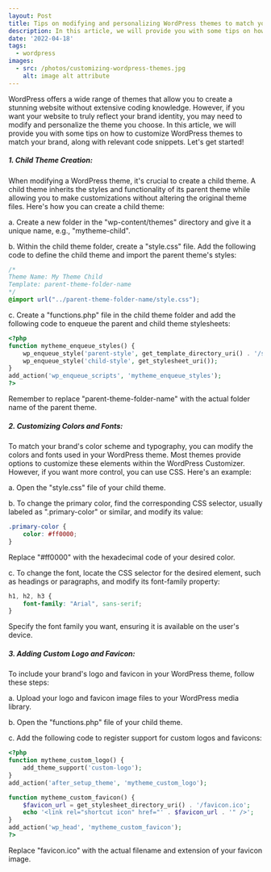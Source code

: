 ```yaml
---
layout: Post
title: Tips on modifying and personalizing WordPress themes to match your brand
description: In this article, we will provide you with some tips on how to customize WordPress themes to match your brand, along with relevant code snippets. Let's get started!
date: '2022-04-18'
tags:
  - wordpress
images:
  - src: /photos/customizing-wordpress-themes.jpg
    alt: image alt attribute
---
```


WordPress offers a wide range of themes that allow you to create a stunning website without extensive coding knowledge. However, if you want your website to truly reflect your brand identity, you may need to modify and personalize the theme you choose. In this article, we will provide you with some tips on how to customize WordPress themes to match your brand, along with relevant code snippets. Let's get started!

##### 1. Child Theme Creation:
When modifying a WordPress theme, it's crucial to create a child theme. A child theme inherits the styles and functionality of its parent theme while allowing you to make customizations without altering the original theme files. Here's how you can create a child theme:

   a. Create a new folder in the "wp-content/themes" directory and give it a unique name, e.g., "mytheme-child".

   b. Within the child theme folder, create a "style.css" file. Add the following code to define the child theme and import the parent theme's styles:

```css
/*
Theme Name: My Theme Child
Template: parent-theme-folder-name
*/
@import url("../parent-theme-folder-name/style.css");
```

   c. Create a "functions.php" file in the child theme folder and add the following code to enqueue the parent and child theme stylesheets:

```php
<?php
function mytheme_enqueue_styles() {
    wp_enqueue_style('parent-style', get_template_directory_uri() . '/style.css');
    wp_enqueue_style('child-style', get_stylesheet_uri());
}
add_action('wp_enqueue_scripts', 'mytheme_enqueue_styles');
?>
```

Remember to replace "parent-theme-folder-name" with the actual folder name of the parent theme.

##### 2. Customizing Colors and Fonts:
To match your brand's color scheme and typography, you can modify the colors and fonts used in your WordPress theme. Most themes provide options to customize these elements within the WordPress Customizer. However, if you want more control, you can use CSS. Here's an example:

   a. Open the "style.css" file of your child theme.

   b. To change the primary color, find the corresponding CSS selector, usually labeled as ".primary-color" or similar, and modify its value:

```css
.primary-color {
    color: #ff0000;
}
```

Replace "#ff0000" with the hexadecimal code of your desired color.

   c. To change the font, locate the CSS selector for the desired element, such as headings or paragraphs, and modify its font-family property:

```css
h1, h2, h3 {
    font-family: "Arial", sans-serif;
}
```

Specify the font family you want, ensuring it is available on the user's device.

##### 3. Adding Custom Logo and Favicon:
To include your brand's logo and favicon in your WordPress theme, follow these steps:

   a. Upload your logo and favicon image files to your WordPress media library.

   b. Open the "functions.php" file of your child theme.

   c. Add the following code to register support for custom logos and favicons:

```php
<?php
function mytheme_custom_logo() {
    add_theme_support('custom-logo');
}
add_action('after_setup_theme', 'mytheme_custom_logo');

function mytheme_custom_favicon() {
    $favicon_url = get_stylesheet_directory_uri() . '/favicon.ico';
    echo '<link rel="shortcut icon" href="' . $favicon_url . '" />';
}
add_action('wp_head', 'mytheme_custom_favicon');
?>
```

Replace "favicon.ico" with the actual filename and extension of your favicon image.